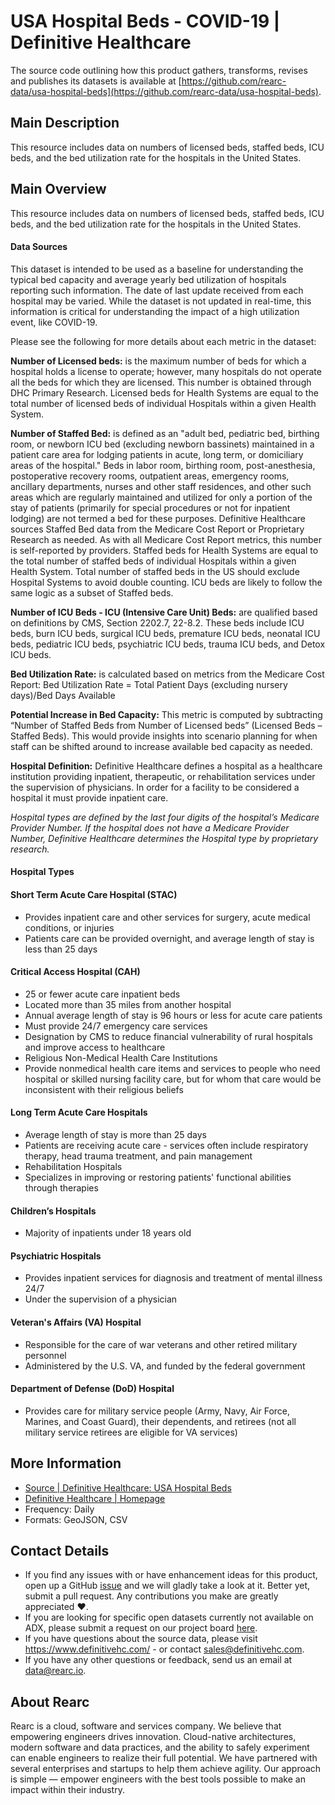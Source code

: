 # USA Hospital Beds - COVID-19 | Definitive Healthcare

The source code outlining how this product gathers, transforms, revises and publishes its datasets is available at [https://github.com/rearc-data/usa-hospital-beds](https://github.com/rearc-data/usa-hospital-beds).

## Main Description
This resource includes data on numbers of licensed beds, staffed beds, ICU beds, and the bed utilization rate for the hospitals in the United States.

## Main Overview
This resource includes data on numbers of licensed beds, staffed beds, ICU beds, and the bed utilization rate for the hospitals in the United States.

#### Data Sources
This dataset is intended to be used as a baseline for understanding the typical bed capacity and average yearly bed utilization of hospitals reporting such information. The date of last update received from each hospital may be varied. While the dataset is not updated in real-time, this information is critical for understanding the impact of a high utilization event, like COVID-19.

Please see the following for more details about each metric in the dataset:

**Number of Licensed beds:**  is the maximum number of beds for which a hospital holds a license to operate; however, many hospitals do not operate all the beds for which they are licensed. This number is obtained through DHC Primary Research. Licensed beds for Health Systems are equal to the total number of licensed beds of individual Hospitals within a given Health System.

**Number of Staffed Bed:**  is defined as an "adult bed, pediatric bed, birthing room, or newborn ICU bed (excluding newborn bassinets) maintained in a patient care area for lodging patients in acute, long term, or domiciliary areas of the hospital."  Beds in labor room, birthing room, post-anesthesia, postoperative recovery rooms, outpatient areas, emergency rooms, ancillary departments, nurses and other staff residences, and other such areas which are regularly maintained and utilized for only a portion of the stay of patients (primarily for special procedures or not for inpatient lodging) are not termed a bed for these purposes.  Definitive Healthcare sources Staffed Bed data from the Medicare Cost Report or Proprietary Research as needed. As with all Medicare Cost Report metrics, this number is self-reported by providers. Staffed beds for Health Systems are equal to the total number of staffed beds of individual Hospitals within a given Health System.  Total number of staffed beds in the US should exclude Hospital Systems to avoid double counting.  ICU beds are likely to follow the same logic as a subset of Staffed beds.

**Number of ICU Beds - ICU (Intensive Care Unit) Beds:**  are qualified based on definitions by CMS, Section 2202.7, 22-8.2. These beds include ICU beds, burn ICU beds, surgical ICU beds, premature ICU beds, neonatal ICU beds, pediatric ICU beds, psychiatric ICU beds, trauma ICU beds, and Detox ICU beds.

**Bed Utilization Rate:**   is calculated based on metrics from the Medicare Cost Report: Bed Utilization Rate = Total Patient Days (excluding nursery days)/Bed Days Available

**Potential Increase in Bed Capacity:** This metric is computed by subtracting “Number of Staffed Beds from Number of Licensed beds” (Licensed Beds – Staffed Beds). This would provide insights into scenario planning for when staff can be shifted around to increase available bed capacity as needed.

**Hospital Definition:**  Definitive Healthcare defines a hospital as a healthcare institution providing inpatient, therapeutic, or rehabilitation services under the supervision of physicians. In order for a facility to be considered a hospital it must provide inpatient care.

*Hospital types are defined by the last four digits of the hospital’s Medicare Provider Number. If the hospital does not have a Medicare Provider Number, Definitive Healthcare determines the Hospital type by proprietary research.*

#### Hospital Types

#### Short Term Acute Care Hospital (STAC)
- Provides inpatient care and other services for surgery, acute medical conditions, or injuries
- Patients care can be provided overnight, and average length of stay is less than 25 days

#### Critical Access Hospital (CAH)
- 25 or fewer acute care inpatient beds
- Located more than 35 miles from another hospital
- Annual average length of stay is 96 hours or less for acute care patients
- Must provide 24/7 emergency care services
- Designation by CMS to reduce financial vulnerability of rural hospitals and improve access to healthcare
- Religious Non-Medical Health Care Institutions
- Provide nonmedical health care items and services to people who need hospital or skilled nursing facility care, but for whom that care would be inconsistent with their religious beliefs

#### Long Term Acute Care Hospitals
- Average length of stay is more than 25 days
- Patients are receiving acute care - services often include respiratory therapy, head trauma treatment, and pain management
- Rehabilitation Hospitals
- Specializes in improving or restoring patients' functional abilities through therapies

#### Children’s Hospitals
- Majority of inpatients under 18 years old

#### Psychiatric Hospitals
- Provides inpatient services for diagnosis and treatment of mental illness 24/7
- Under the supervision of a physician

#### Veteran's Affairs (VA) Hospital
- Responsible for the care of war veterans and other retired military personnel
- Administered by the U.S. VA, and funded by the federal government

#### Department of Defense (DoD) Hospital
- Provides care for military service people (Army, Navy, Air Force, Marines, and Coast Guard), their dependents, and retirees (not all military service retirees are eligible for VA services)

## More Information
- [Source | Definitive Healthcare: USA Hospital Beds](https://coronavirus-disasterresponse.hub.arcgis.com/datasets/definitivehc::definitive-healthcare-usa-hospital-beds)
- [Definitive Healthcare | Homepage](https://www.definitivehc.com)
- Frequency: Daily
- Formats: GeoJSON, CSV

## Contact Details
- If you find any issues with or have enhancement ideas for this product, open up a GitHub [issue](https://github.com/rearc-data/usa-hospital-beds/issues) and we will gladly take a look at it. Better yet, submit a pull request. Any contributions you make are greatly appreciated :heart:.
- If you are looking for specific open datasets currently not available on ADX, please submit a request on our project board [here](https://github.com/rearc-data/covid-datasets-aws-data-exchange/projects/1).
- If you have questions about the source data, please visit https://www.definitivehc.com/ - or contact sales@definitivehc.com.
- If you have any other questions or feedback, send us an email at data@rearc.io.

## About Rearc
Rearc is a cloud, software and services company. We believe that empowering engineers drives innovation. Cloud-native architectures, modern software and data practices, and the ability to safely experiment can enable engineers to realize their full potential. We have partnered with several enterprises and startups to help them achieve agility. Our approach is simple — empower engineers with the best tools possible to make an impact within their industry.
